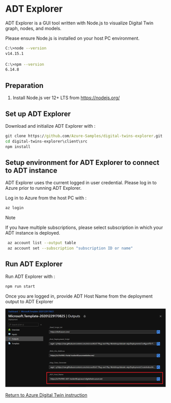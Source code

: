 # ADT Explorer

ADT Explorer is a GUI tool written with Node.js to visualize Digital Twin graph, nodes, and models.

Please ensure Node.js is installed on your host PC environment.

```bash
C:\>node --version
v14.15.1

C:\>npm --version
6.14.8
```

## Preparation

1. Install Node.js ver 12+ LTS from <https://nodejs.org/>  

## Set up ADT Explorer

Download and initialize ADT Explorer with :

```cmd
git clone https://github.com/Azure-Samples/digital-twins-explorer.git
cd digital-twins-explorer\client\src
npm install 
```

## Setup environment for ADT Explorer to connect to ADT instance

ADT Explorer uses the current logged in user credential.  Please log in to Azure prior to running ADT Explorer.

Log in to Azure from the host PC with :

```bash
az login
```  

> [!NOTE]  
> If you have multiple subscriptions, please select subscription in which your ADT instance is deployed. 
>
> ```bash  
>  az account list --output table
>  az account set --subscription "subscription ID or name"
> ```  

## Run ADT Explorer

Run ADT Explorer with :

```cmd
npm run start
```

Once you are logged in, provide ADT Host Name from the deployment output to ADT Explorer

![ADTHostName](media/ADTHostName.png)

[Return to Azure Digital Twin instruction](AzureDigitalTwins.md)

